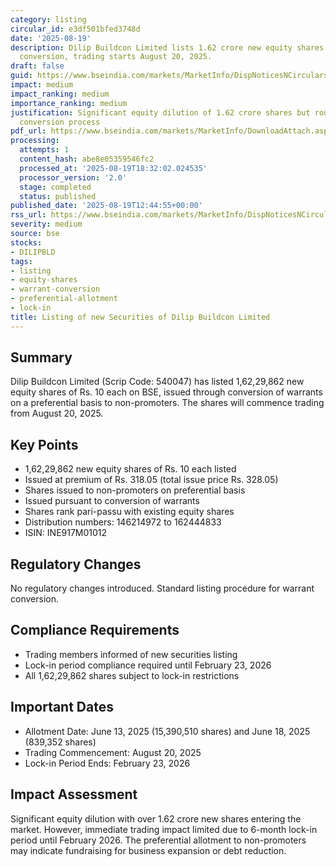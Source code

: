 ```yaml
---
category: listing
circular_id: e3df501bfed3748d
date: '2025-08-19'
description: Dilip Buildcon Limited lists 1.62 crore new equity shares from warrant
  conversion, trading starts August 20, 2025.
draft: false
guid: https://www.bseindia.com/markets/MarketInfo/DispNoticesNCirculars.aspx?Noticeid={9EA40B56-BC4A-4CB8-BF6D-28E3DF9951D2}&noticeno=20250819-33&dt=08/19/2025&icount=33&totcount=53&flag=0
impact: medium
impact_ranking: medium
importance_ranking: medium
justification: Significant equity dilution of 1.62 crore shares but routine warrant
  conversion process
pdf_url: https://www.bseindia.com/markets/MarketInfo/DownloadAttach.aspx?id=20250819-33&attachedId=
processing:
  attempts: 1
  content_hash: abe8e05359546fc2
  processed_at: '2025-08-19T18:32:02.024535'
  processor_version: '2.0'
  stage: completed
  status: published
published_date: '2025-08-19T12:44:55+00:00'
rss_url: https://www.bseindia.com/markets/MarketInfo/DispNoticesNCirculars.aspx?Noticeid={9EA40B56-BC4A-4CB8-BF6D-28E3DF9951D2}&noticeno=20250819-33&dt=08/19/2025&icount=33&totcount=53&flag=0
severity: medium
source: bse
stocks:
- DILIPBLD
tags:
- listing
- equity-shares
- warrant-conversion
- preferential-allotment
- lock-in
title: Listing of new Securities of Dilip Buildcon Limited
---
```


## Summary

Dilip Buildcon Limited (Scrip Code: 540047) has listed 1,62,29,862 new equity shares of Rs. 10 each on BSE, issued through conversion of warrants on a preferential basis to non-promoters. The shares will commence trading from August 20, 2025.

## Key Points

- 1,62,29,862 new equity shares of Rs. 10 each listed
- Issued at premium of Rs. 318.05 (total issue price Rs. 328.05)
- Shares issued to non-promoters on preferential basis
- Issued pursuant to conversion of warrants
- Shares rank pari-passu with existing equity shares
- Distribution numbers: 146214972 to 162444833
- ISIN: INE917M01012

## Regulatory Changes

No regulatory changes introduced. Standard listing procedure for warrant conversion.

## Compliance Requirements

- Trading members informed of new securities listing
- Lock-in period compliance required until February 23, 2026
- All 1,62,29,862 shares subject to lock-in restrictions

## Important Dates

- Allotment Date: June 13, 2025 (15,390,510 shares) and June 18, 2025 (839,352 shares)
- Trading Commencement: August 20, 2025
- Lock-in Period Ends: February 23, 2026

## Impact Assessment

Significant equity dilution with over 1.62 crore new shares entering the market. However, immediate trading impact limited due to 6-month lock-in period until February 2026. The preferential allotment to non-promoters may indicate fundraising for business expansion or debt reduction.